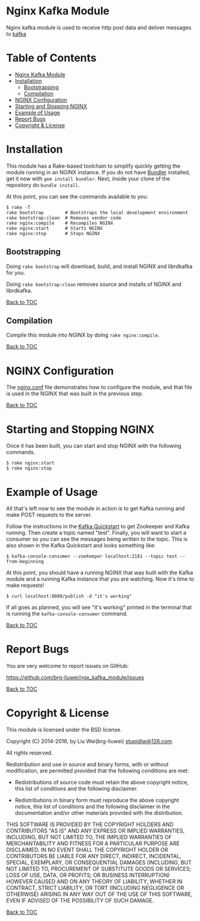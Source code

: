 Nginx Kafka Module
====

Nginx kafka module is used to receive http post data and deliver messages to [kafka](http://kafka.apache.org/)

Table of Contents
====

* [Nginx Kafka Module](#nginx-kafka-module)
* [Installation](#installation)
    * [Bootstrapping](#bootstrapping)
    * [Compilation](#compilation)
* [NGINX Configuration](#nginx-configuration)
* [Starting and Stopping NGINX](#starting-and-stopping-nginx)
* [Example of Usage](#example-of-usage)
* [Report Bugs](#report-bugs)
* [Copyright & License](#copyright--license)

Installation
====

This module has a Rake-based toolchain to simplify quickly getting the
module running in an NGINX instance. If you do not have
[Bundler](http://bundler.io/) installed, get it now with `gem install
bundler`.  Next, inside your clone of the repository do `bundle
install`.

At this point, you can see the commands available to you:
```
$ rake -T
rake bootstrap        # Bootstraps the local development environment
rake bootstrap:clean  # Removes vendor code
rake nginx:compile    # Recompiles NGINX
rake nginx:start      # Starts NGINX
rake nginx:stop       # Stops NGINX
```

Bootstrapping
----

Doing `rake bootstrap` will download, build, and install NGINX and librdkafka
for you.

Doing `rake bootstrap:clean` removes source and installs of NGINX and
librdkafka.

[Back to TOC](#table-of-contents)

Compilation
----

Compile this module into NGINX by doing `rake nginx:compile`.

[Back to TOC](#table-of-contents)

NGINX Configuration
====

The [nginx.conf](nginx.conf) file demonstrates how to configure the module, and
that file is used in the NGINX that was built in the previous step.

[Back to TOC](#table-of-contents)

Starting and Stopping NGINX
====

Once it has been built, you can start and stop NGINX with the following
commands.
```
$ rake nginx:start
$ rake nginx:stop
```

Example of Usage
====

All that's left now to see the module in action is to get Kafka running and
make POST requests to the server.

Follow the instructions in the [Kafka Quickstart](http://kafka.apache.org/documentation.html#quickstart)
to get Zookeeper and Kafka running. Then create a topic named "test". Finally,
you will want to start a consumer so you can see the messages being written to
the topic. This is also shown in the Kafka Quickstart and looks something like:
```
$ kafka-console-consumer --zookeeper localhost:2181 --topic test --from-beginning
```

At this point, you should have a running NGINX that was built with the Kafka
module and a running Kafka instance that you are watching. Now it's time to
make requests!

```
$ curl localhost:8080/publish -d "it's working"
```

If all goes as planned, you will see "it's working" printed in the terminal
that is running the `kafka-console-consumer` command.

[Back to TOC](#table-of-contents)

Report Bugs
====

You are very welcome to report issues on GitHub:

https://github.com/brg-liuwei/ngx_kafka_module/issues

[Back to TOC](#table-of-contents)

Copyright & License
====

This module is licensed under the BSD license.

Copyright (C) 2014-2016, by Liu Wei(brg-liuwei) stupidlw@126.com.

All rights reserved.

Redistribution and use in source and binary forms, with or without modification, are permitted provided that the following conditions are met:

* Redistributions of source code must retain the above copyright notice, this list of conditions and the following disclaimer.

* Redistributions in binary form must reproduce the above copyright notice, this list of conditions and the following disclaimer in the documentation and/or other materials provided with the distribution.

THIS SOFTWARE IS PROVIDED BY THE COPYRIGHT HOLDERS AND CONTRIBUTORS "AS IS" AND ANY EXPRESS OR IMPLIED WARRANTIES, INCLUDING, BUT NOT LIMITED TO, THE IMPLIED WARRANTIES OF MERCHANTABILITY AND FITNESS FOR A PARTICULAR PURPOSE ARE DISCLAIMED. IN NO EVENT SHALL THE COPYRIGHT HOLDER OR CONTRIBUTORS BE LIABLE FOR ANY DIRECT, INDIRECT, INCIDENTAL, SPECIAL, EXEMPLARY, OR CONSEQUENTIAL DAMAGES (INCLUDING, BUT NOT LIMITED TO, PROCUREMENT OF SUBSTITUTE GOODS OR SERVICES; LOSS OF USE, DATA, OR PROFITS; OR BUSINESS INTERRUPTION) HOWEVER CAUSED AND ON ANY THEORY OF LIABILITY, WHETHER IN CONTRACT, STRICT LIABILITY, OR TORT (INCLUDING NEGLIGENCE OR OTHERWISE) ARISING IN ANY WAY OUT OF THE USE OF THIS SOFTWARE, EVEN IF ADVISED OF THE POSSIBILITY OF SUCH DAMAGE.

[Back to TOC](#table-of-contents)
